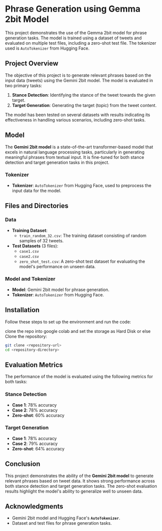 # Phrase Generation using Gemma 2bit Model

This project demonstrates the use of the Gemma 2bit model for phrase generation tasks. The model is trained using a dataset of tweets and evaluated on multiple test files, including a zero-shot test file. The tokenizer used is `AutoTokenizer` from Hugging Face.

## Project Overview

The objective of this project is to generate relevant phrases based on the input data (tweets) using the Gemini 2bit model. The model is evaluated in two primary tasks:
1. **Stance Detection**: Identifying the stance of the tweet towards the given target.
2. **Target Generation**: Generating the target (topic) from the tweet content.

The model has been tested on several datasets with results indicating its effectiveness in handling various scenarios, including zero-shot tasks.

## Model

The **Gemini 2bit model** is a state-of-the-art transformer-based model that excels in natural language processing tasks, particularly in generating meaningful phrases from textual input. It is fine-tuned for both stance detection and target generation tasks in this project.

### Tokenizer

- **Tokenizer**: `AutoTokenizer` from Hugging Face, used to preprocess the input data for the model.

## Files and Directories

### Data
- **Training Dataset**:
  - `train_random_32.csv`: The training dataset consisting of random samples of 32 tweets.
- **Test Datasets** (3 files): 
  - `case1.csv`
  - `case2.csv` 
  - `zero_shot_test.csv`: A zero-shot test dataset for evaluating the model's performance on unseen data.

### Model and Tokenizer
- **Model**: Gemini 2bit model for phrase generation.
- **Tokenizer**: `AutoTokenizer` from Hugging Face.

## Installation

Follow these steps to set up the environment and run the code:

clone the repo into google colab and set the storage as Hard Disk or else 
 Clone the repository:
   ```bash
   git clone <repository-url>
   cd <repository-directory>
```
## Evaluation Metrics

The performance of the model is evaluated using the following metrics for both tasks:

### Stance Detection
- **Case 1**: 78% accuracy
- **Case 2**: 78% accuracy
- **Zero-shot**: 60% accuracy

### Target Generation
- **Case 1**: 78% accuracy
- **Case 2**: 79% accuracy
- **Zero-shot**: 64% accuracy



## Conclusion

This project demonstrates the ability of the **Gemini 2bit model** to generate relevant phrases based on tweet data. It shows strong performance across both stance detection and target generation tasks. The zero-shot evaluation results highlight the model's ability to generalize well to unseen data.



## Acknowledgments

- Gemini 2bit model and Hugging Face's **`AutoTokenizer`**.
- Dataset and test files for phrase generation tasks.
